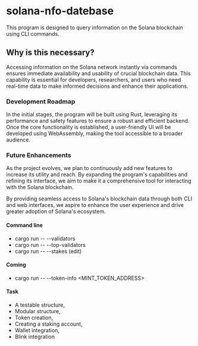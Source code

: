 # solana-nfo-datebase

This program is designed to query information on the Solana blockchain using CLI commands.

## Why is this necessary?

Accessing information on the Solana network instantly via commands ensures immediate availability and usability of crucial blockchain data. This capability is essential for developers, researchers, and users who need real-time data to make informed decisions and enhance their applications.

### Development Roadmap

In the initial stages, the program will be built using Rust, leveraging its performance and safety features to ensure a robust and efficient backend. Once the core functionality is established, a user-friendly UI will be developed using WebAssembly, making the tool accessible to a broader audience.

### Future Enhancements

As the project evolves, we plan to continuously add new features to increase its utility and reach. By expanding the program's capabilities and refining its interface, we aim to make it a comprehensive tool for interacting with the Solana blockchain.

By providing seamless access to Solana's blockchain data through both CLI and web interfaces, we aspire to enhance the user experience and drive greater adoption of Solana's ecosystem.

#### Command line

- cargo run -- --validators
- cargo run -- --top-validators
- cargo run -- --stakes (edit)

#### Coming

- cargo run -- --token-info <MINT_TOKEN_ADDRESS>

#### Task

- A testable structure,
- Modular structure,
- Token creation,
- Creating a staking account,
- Wallet integration,
- Blink integration
